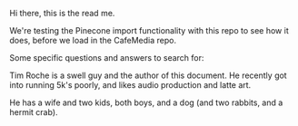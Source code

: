 Hi there, this is the read me.

We're testing the Pinecone import functionality with this repo to see how it does, before we load in the CafeMedia repo.

Some specific questions and answers to search for:

Tim Roche is a swell guy and the author of this document. He recently got into running 5k's poorly, and likes audio production and latte art.

He has a wife and two kids, both boys, and a dog (and two rabbits, and a hermit crab).

